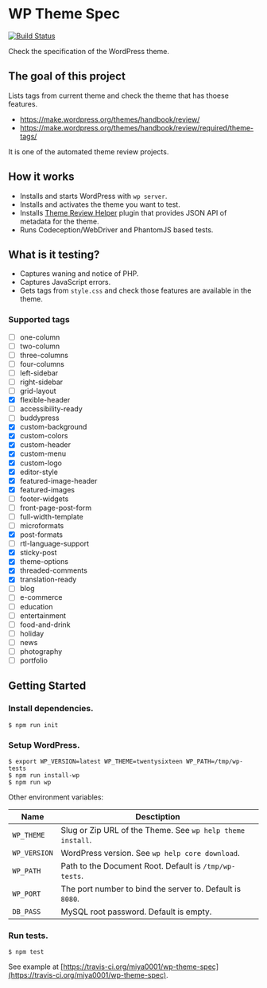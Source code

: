 # WP Theme Spec

[![Build Status](https://travis-ci.org/miya0001/wp-theme-spec.svg?branch=master)](https://travis-ci.org/miya0001/wp-theme-spec)

Check the specification of the WordPress theme.

## The goal of this project

Lists tags from current theme and check the theme that has thoese features.

* https://make.wordpress.org/themes/handbook/review/
* https://make.wordpress.org/themes/handbook/review/required/theme-tags/

It is one of the automated theme review projects.

## How it works

* Installs and starts WordPress with `wp server`.
* Installs and activates the theme you want to test.
* Installs [Theme Review Helper](https://github.com/miya0001/theme-review-helper) plugin that provides JSON API of metadata for the theme.
* Runs Codeception/WebDriver and PhantomJS based tests.

## What is it testing?

* Captures waning and notice of PHP.
* Captures JavaScript errors.
* Gets tags from `style.css` and check those features are available in the theme.

### Supported tags

* [ ] one-column
* [ ] two-column
* [ ] three-columns
* [ ] four-columns
* [ ] left-sidebar
* [ ] right-sidebar
* [ ] grid-layout
* [x] flexible-header
* [ ] accessibility-ready
* [ ] buddypress
* [x] custom-background
* [x] custom-colors
* [x] custom-header
* [x] custom-menu
* [x] custom-logo
* [x] editor-style
* [x] featured-image-header
* [x] featured-images
* [ ] footer-widgets
* [ ] front-page-post-form
* [ ] full-width-template
* [ ] microformats
* [x] post-formats
* [ ] rtl-language-support
* [x] sticky-post
* [x] theme-options
* [x] threaded-comments
* [x] translation-ready
* [ ] blog
* [ ] e-commerce
* [ ] education
* [ ] entertainment
* [ ] food-and-drink
* [ ] holiday
* [ ] news
* [ ] photography
* [ ] portfolio

## Getting Started

### Install dependencies.

```
$ npm run init
```

### Setup WordPress.

```
$ export WP_VERSION=latest WP_THEME=twentysixteen WP_PATH=/tmp/wp-tests
$ npm run install-wp
$ npm run wp
```

Other environment variables:

| Name         | Desctiption                                                |
|--------------|------------------------------------------------------------|
| `WP_THEME`   | Slug or Zip URL of the Theme. See `wp help theme install`. |
| `WP_VERSION` | WordPress version. See `wp help core download`.            |
| `WP_PATH`    | Path to the Document Root. Default is `/tmp/wp-tests`.     |
| `WP_PORT`    | The port number to bind the server to. Default is `8080`.  |
| `DB_PASS`    | MySQL root password. Default is empty.                     |

### Run tests.

```
$ npm test
```

See example at [https://travis-ci.org/miya0001/wp-theme-spec](https://travis-ci.org/miya0001/wp-theme-spec).
